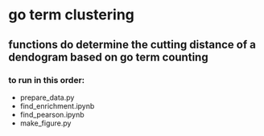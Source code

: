 # go term clustering
## functions do determine the cutting distance of a dendogram based on go term counting

### to run in this order:
- prepare_data.py
- find_enrichment.ipynb
- find_pearson.ipynb
- make_figure.py



